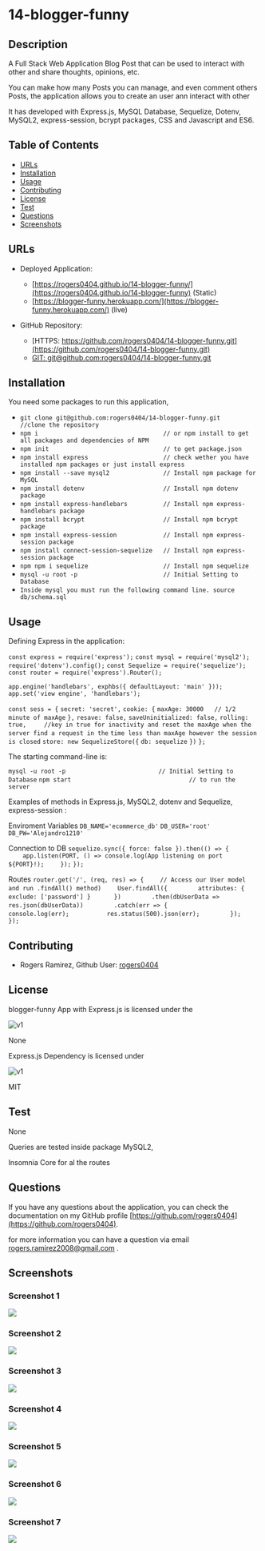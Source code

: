 # 14-blogger-funny

## Description 

A Full Stack Web Application Blog Post that can be used to interact with other and share thoughts, opinions, etc.

You can make how many Posts you can manage, and even comment others Posts, the application allows you to create an user ann interact with other

It has developed with Express.js, MySQL Database, Sequelize, Dotenv, MySQL2,  express-session, bcrypt packages, CSS and Javascript and ES6.


## Table of Contents

* [URLs](#urls)
* [Installation](#installation)
* [Usage](#usage)
* [Contributing](#Contributing)
* [License](#license)
* [Test](#Test)
* [Questions](#questions)
* [Screenshots](#screenshots)


## URLs

* Deployed Application: 
    - [https://rogers0404.github.io/14-blogger-funny/](https://rogers0404.github.io/14-blogger-funny) (Static)
    - [https://blogger-funny.herokuapp.com/](https://blogger-funny.herokuapp.com/) (live)

* GitHub Repository:
    - [HTTPS: https://github.com/rogers0404/14-blogger-funny.git](https://github.com/rogers0404/14-blogger-funny.git)    
    - [GIT: git@github.com:rogers0404/14-blogger-funny.git](git@github.com:rogers0404/14-blogger-funny.git)


## Installation

You need some packages to run this application, 

- `git clone git@github.com:rogers0404/14-blogger-funny.git        //clone the repository`
- `npm i                                   // or npm install to get all packages and dependencies of NPM`
- `npm init                                // to get package.json`
- `npm install express                     // check wether you have installed npm packages or just install express`
- `npm install --save mysql2               // Install npm package for MySQL`
- `npm install dotenv                      // Install npm dotenv package`
- `npm install express-handlebars          // Install npm express-handlebars package`
- `npm install bcrypt                      // Install npm bcrypt package`
- `npm install express-session             // Install npm express-session package`
- `npm install connect-session-sequelize   // Install npm express-session package`
- `npm npm i sequelize                     // Install npm sequelize `
- `mysql -u root -p                        // Initial Setting to Database`
- `Inside mysql you must run the following command line. source db/schema.sql`


## Usage 

Defining Express in the application:

`const express = require('express');`
`const mysql = require('mysql2');`
`require('dotenv').config();`
`const Sequelize = require('sequelize');`
`const router = require('express').Router();`

`app.engine('handlebars', exphbs({ defaultLayout: 'main' }));`
`app.set('view engine', 'handlebars');`

`const sess = {`
  `secret: 'secret',`
  `cookie: {`
    `maxAge: 30000   // 1/2 minute of maxAge` 
  `},`
  `resave: false,`
  `saveUninitialized: false,`
  `rolling: true,     //key in true for inactivity and reset the maxAge when the server find a request in the` `time less than maxAge however the session is closed`
  `store: new SequelizeStore({`
    `db: sequelize`
  `})`
`};`

The starting command-line is:

`mysql -u root -p                          // Initial Setting to Database`
`npm start                                 // to run the server`


Examples of methods in Express.js, MySQL2, dotenv and Sequelize, express-session :

Enviroment Variables
`DB_NAME='ecommerce_db'`
`DB_USER='root'`
`DB_PW='Alejandro1210'`

Connection to DB
`sequelize.sync({ force: false }).then(() => {`  
`    app.listen(PORT, () => console.log(App listening on port ${PORT}!);`
`    });`
`});`

Routes
`router.get('/', (req, res) => {`
`    // Access our User model and run .findAll() method)`
`    User.findAll({`
`        attributes: { exclude: ['password'] }`
`      })`
`        .then(dbUserData => res.json(dbUserData))`
`        .catch(err => {`
`          console.log(err);`
`          res.status(500).json(err);`
`        });`
`  });`


## Contributing

* Rogers Ramirez, Github User: [rogers0404](http://github.com/rogers0404)


## License

blogger-funny App with Express.js is licensed under the

![v1](https://img.shields.io/static/v1?label=License&message=None&color=inactive&&style=plastic)

None

Express.js Dependency is licensed under

![v1](https://img.shields.io/static/v1?label=License&message=MIT&color=green&&style=plastic)

MIT

## Test

None

Queries are tested inside package MySQL2,

Insomnia Core for al the routes


## Questions

If you have any questions about the application, you can check the documentation on my GitHub profile [https://github.com/rogers0404](https://github.com/rogers0404).

for more information you can have a question via email [rogers.ramirez2008@gmail.com](rogers.ramirez2008@gmail.com)  .


## Screenshots

### Screenshot 1

![](./public/assets/images/image1.JPG)

### Screenshot 2

![](./public/assets/images/image2.JPG)

### Screenshot 3

![](./public/assets/images/image3.JPG)

### Screenshot 4

![](./public/assets/images/image4.JPG)

### Screenshot 5

![](./public/assets/images/image5.JPG)

### Screenshot 6

![](./public/assets/images/image6.JPG)

### Screenshot 7

![](./public/assets/images/image7.JPG)


